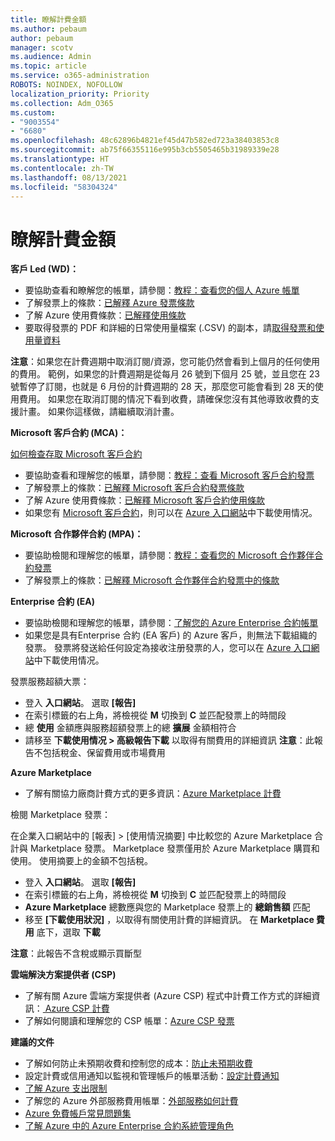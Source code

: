 ```yaml
---
title: 瞭解計費金額
ms.author: pebaum
author: pebaum
manager: scotv
ms.audience: Admin
ms.topic: article
ms.service: o365-administration
ROBOTS: NOINDEX, NOFOLLOW
localization_priority: Priority
ms.collection: Adm_O365
ms.custom:
- "9003554"
- "6680"
ms.openlocfilehash: 48c62896b4821ef45d47b582ed723a38403853c8
ms.sourcegitcommit: ab75f66355116e995b3cb5505465b31989339e28
ms.translationtype: HT
ms.contentlocale: zh-TW
ms.lasthandoff: 08/13/2021
ms.locfileid: "58304324"
---
```

# <a name="understand-billing-amount"></a>瞭解計費金額

**客戶 Led (WD)：**

- 要協助查看和瞭解您的帳單，請參閱：[教程：查看您的個人 Azure 帳單](https://docs.microsoft.com/azure/cost-management-billing/understand/review-individual-bill?WT.mc_id=Portal-Microsoft_Azure_Support)
- 了解發票上的條款：[已解釋 Azure 發票條款](https://docs.microsoft.com/azure/cost-management-billing/understand/understand-invoice?WT.mc_id=Portal-Microsoft_Azure_Support)
- 了解 Azure 使用費條款：[已解釋使用條款](https://docs.microsoft.com/azure/cost-management-billing/understand/understand-usage?WT.mc_id=Portal-Microsoft_Azure_Support)
- 要取得發票的 PDF 和詳細的日常使用量檔案 (.CSV) 的副本，請[取得發票和使用量資料](https://docs.microsoft.com/azure/billing/billing-download-azure-invoice-daily-usage-date?WT.mc_id=Portal-Microsoft_Azure_Support)

**注意**：如果您在計費週期中取消訂閱/資源，您可能仍然會看到上個月的任何使用的費用。 範例，如果您的計費週期是從每月 26 號到下個月 25 號，並且您在 23 號暫停了訂閱，也就是 6 月份的計費週期的 28 天，那麼您可能會看到 28 天的使用費用。 如果您在取消訂閱的情况下看到收費，請確保您沒有其他導致收費的支援計畫。 如果你這樣做，請繼續取消計畫。

**Microsoft 客戶合約 (MCA)：**

[如何檢查存取 Microsoft 客戶合約](https://docs.microsoft.com/azure/cost-management-billing/manage/download-azure-invoice-daily-usage-date?WT.mc_id=Portal-Microsoft_Azure_Support#check-access-to-a-microsoft-customer-agreement)

- 要協助查看和理解您的帳單，請參閱：[教程：查看 Microsoft 客戶合約發票](https://docs.microsoft.com/azure/cost-management-billing/understand/review-customer-agreement-bill?WT.mc_id=Portal-Microsoft_Azure_Support)
- 了解發票上的條款：[已解釋 Microsoft 客戶合約發票條款](https://docs.microsoft.com/azure/cost-management-billing/understand/mca-understand-your-invoice?WT.mc_id=Portal-Microsoft_Azure_Support)
- 了解 Azure 使用費條款：[已解釋 Microsoft 客戶合約使用條款](https://docs.microsoft.com/azure/cost-management-billing/understand/mca-understand-your-usage?WT.mc_id=Portal-Microsoft_Azure_Support)
- 如果您有 [Microsoft 客戶合約](https://docs.microsoft.com/azure/cost-management-billing/manage/download-azure-invoice-daily-usage-date?WT.mc_id=Portal-Microsoft_Azure_Support#check-access-to-a-microsoft-customer-agreement)，則可以在 [Azure 入口網站](https://portal.azure.com/)中下載使用情况。

**Microsoft 合作夥伴合約 (MPA)：**

- 要協助檢閱和理解您的帳單，請參閱：[教程：查看您的 Microsoft 合作夥伴合約發票](https://docs.microsoft.com/azure/cost-management-billing/understand/review-partner-agreement-bill?WT.mc_id=Portal-Microsoft_Azure_Support)
- 了解發票上的條款：[已解釋 Microsoft 合作夥伴合約發票中的條款](https://docs.microsoft.com/azure/cost-management-billing/understand/mpa-invoice-terms?WT.mc_id=Portal-Microsoft_Azure_Support)

**Enterprise 合約 (EA)**

- 要協助檢閱和理解您的帳單，請參閱：[了解您的 Azure Enterprise 合約帳單](https://docs.microsoft.com/azure/cost-management-billing/understand/review-enterprise-agreement-bill?WT.mc_id=Portal-Microsoft_Azure_Support)
- 如果您是具有Enterprise 合約 (EA 客戶) 的 Azure 客戶，則無法下載組織的發票。 發票將發送給任何設定為接收注册發票的人，您可以在 [Azure 入口網站](https://portal.azure.com/)中下載使用情况。

發票服務超額大票：

- 登入 **入口網站**。 選取 **[報告]**
- 在索引標籤的右上角，將檢視從 **M** 切換到 **C** 並匹配發票上的時間段
- 總 **使用** 金額應與服務超額發票上的總 **擴展** 金額相符合
- 請移至 **下載使用情况 > 高級報告下載** 以取得有關費用的詳細資訊 **注意**：此報告不包括稅金、保留費用或市場費用

**Azure Marketplace**

- 了解有關協力廠商計費方式的更多資訊：[Azure Marketplace 計費](https://docs.microsoft.com/azure/billing/billing-understand-your-azure-marketplace-charges?WT.mc_id=Portal-Microsoft_Azure_Support)

檢閱 Marketplace 發票：

在企業入口網站中的 [報表] > [使用情況摘要] 中比較您的 Azure Marketplace 合計與 Marketplace 發票。  Marketplace 發票僅用於 Azure Marketplace 購買和使用。 使用摘要上的金額不包括稅。

- 登入 **入口網站**。 選取 **[報告]**
- 在索引標籤的右上角，將檢視從 **M** 切換到 **C** 並匹配發票上的時間段
- **Azure Marketplace** 總數應與您的 Marketplace 發票上的 **總銷售額** 匹配
- 移至 **[下載使用狀況]** ，以取得有關使用計費的詳細資訊。 在 **Marketplace 費用** 底下，選取 **下載** 

**注意**：此報告不含稅或顯示買斷型

**雲端解決方案提供者 (CSP)**

- 了解有關 Azure 雲端方案提供者 (Azure CSP) 程式中計費工作方式的詳細資訊：[ Azure CSP 計費](https://docs.microsoft.com/azure/cloud-solution-provider/billing/azure-csp-billing-overview?WT.mc_id=Portal-Microsoft_Azure_Support)
- 了解如何閱讀和理解您的 CSP 帳單：[Azure CSP 發票](https://docs.microsoft.com/azure/cloud-solution-provider/billing/azure-csp-invoice?WT.mc_id=Portal-Microsoft_Azure_Support)

**建議的文件**

- 了解如何防止未預期收費和控制您的成本：[防止未預期收費](https://docs.microsoft.com/azure/cost-management-billing/manage/getting-started?WT.mc_id=Portal-Microsoft_Azure_Support)
- 設定計費或信用通知以監視和管理帳戶的帳單活動：[設定計費通知](https://docs.microsoft.com/azure/cost-management-billing/costs/cost-mgt-alerts-monitor-usage-spending?WT.mc_id=Portal-Microsoft_Azure_Support)
- [了解 Azure 支出限制](https://docs.microsoft.com/azure/cost-management-billing/manage/spending-limit?WT.mc_id=Portal-Microsoft_Azure_Support)
- 了解您的 Azure 外部服務費用帳單：[外部服務如何計費](https://docs.microsoft.com/azure/cost-management-billing/understand/understand-azure-marketplace-charges?WT.mc_id=Portal-Microsoft_Azure_Support)
- [Azure 免費帳戶常見問題集](https://azure.microsoft.com/free/free-account-faq/)
- [了解 Azure 中的 Azure Enterprise 合約系統管理角色](https://docs.microsoft.com/azure/cost-management-billing/manage/understand-ea-roles?WT.mc_id=Portal-Microsoft_Azure_Support)